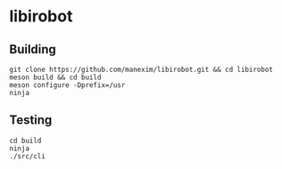 # libirobot

## Building

```
git clone https://github.com/manexim/libirobot.git && cd libirobot
meson build && cd build
meson configure -Dprefix=/usr
ninja
```

## Testing

```
cd build
ninja
./src/cli
```

